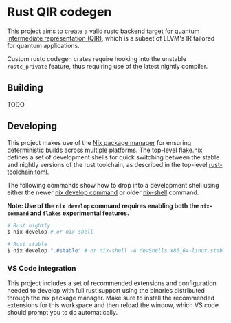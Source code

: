 # Rust QIR codegen

This project aims to create a valid rustc backend target for [quantum intermediate representation (QIR)](https://github.com/qir-alliance/qir-spec),
which is a subset of LLVM's IR tailored for quantum applications.

Custom rustc codegen crates require hooking into the unstable `rustc_private` feature,
thus requiring use of the latest nightly compiler.

## Building

TODO

## Developing

This project makes use of the [Nix package manager](https://nixos.org/) for ensuring deterministic builds
across multiple platforms. The top-level [flake.nix](flake.nix) defines a set of development shells for
quick switching between the stable and nightly versions of the rust toolchain, as described in the top-level
[rust-toolchain.toml](rust-toolchain.toml).

The following commands show how to drop into a development shell using either the newer [nix develop command](https://nixos.org/manual/nix/unstable/command-ref/new-cli/nix3-develop.html)
or older [nix-shell](https://nixos.org/manual/nix/unstable/command-ref/nix-shell.html) command.

__Note: Use of the `nix develop` command requires enabling both the `nix-command` and `flakes` experimental features.__

```bash
# Rust nightly
$ nix develop # or nix-shell

# Rust stable
$ nix develop ".#stable" # or nix-shell -A devShells.x86_64-linux.stable
```

### VS Code integration

This project includes a set of recommended extensions and configuration needed to develop with full
rust support using the binaries distributed through the nix package manager. Make sure to install the
recommended extensions for this workspace and then reload the window, which VS code should prompt you
to do automatically.
